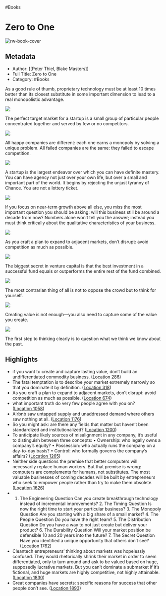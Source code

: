 #Books 


# Zero to One
![rw-book-cover](https://images-na.ssl-images-amazon.com/images/I/41PZRSHF-NL._SL200_.jpg)

## Metadata
- Author: [[Peter Thiel, Blake Masters]]
- Full Title: Zero to One
- Category: #Books


As a good rule of thumb, proprietary technology must be at least 10 times better than its closest substitute in some important dimension to lead to a real monopolistic advantage.

![](https://readwise-assets.s3.amazonaws.com/static/images/new_icons/chevron-down-alt-thin.a0ebfe57a28f.svg)

The perfect target market for a startup is a small group of particular people concentrated together and served by few or no competitors.

![](https://readwise-assets.s3.amazonaws.com/static/images/new_icons/chevron-down-alt-thin.a0ebfe57a28f.svg)

All happy companies are different: each one earns a monopoly by solving a unique problem. All failed companies are the same: they failed to escape competition.

![](https://readwise-assets.s3.amazonaws.com/static/images/new_icons/chevron-down-alt-thin.a0ebfe57a28f.svg)

A startup is the largest endeavor over which you can have definite mastery. You can have agency not just over your own life, but over a small and important part of the world. It begins by rejecting the unjust tyranny of Chance. You are not a lottery ticket.

![](https://readwise-assets.s3.amazonaws.com/static/images/new_icons/chevron-down-alt-thin.a0ebfe57a28f.svg)

If you focus on near-term growth above all else, you miss the most important question you should be asking: will this business still be around a decade from now? Numbers alone won’t tell you the answer; instead you must think critically about the qualitative characteristics of your business.

![](https://readwise-assets.s3.amazonaws.com/static/images/new_icons/chevron-down-alt-thin.a0ebfe57a28f.svg)

As you craft a plan to expand to adjacent markets, don’t disrupt: avoid competition as much as possible.

![](https://readwise-assets.s3.amazonaws.com/static/images/new_icons/chevron-down-alt-thin.a0ebfe57a28f.svg)

The biggest secret in venture capital is that the best investment in a successful fund equals or outperforms the entire rest of the fund combined.

![](https://readwise-assets.s3.amazonaws.com/static/images/new_icons/chevron-down-alt-thin.a0ebfe57a28f.svg)

The most contrarian thing of all is not to oppose the crowd but to think for yourself.

![](https://readwise-assets.s3.amazonaws.com/static/images/new_icons/chevron-down-alt-thin.a0ebfe57a28f.svg)

Creating value is not enough—you also need to capture some of the value you create.

![](https://readwise-assets.s3.amazonaws.com/static/images/new_icons/chevron-down-alt-thin.a0ebfe57a28f.svg)

The first step to thinking clearly is to question what we think we know about the past.





## Highlights
- if you want to create and capture lasting value, don’t build an undifferentiated commodity business. ([Location 286](https://readwise.io/to_kindle?action=open&asin=B00J6YBOFQ&location=286))
- The fatal temptation is to describe your market extremely narrowly so that you dominate it by definition. ([Location 318](https://readwise.io/to_kindle?action=open&asin=B00J6YBOFQ&location=318))
- As you craft a plan to expand to adjacent markets, don’t disrupt: avoid competition as much as possible. ([Location 674](https://readwise.io/to_kindle?action=open&asin=B00J6YBOFQ&location=674))
- what important truth do very few people agree with you on? ([Location 1058](https://readwise.io/to_kindle?action=open&asin=B00J6YBOFQ&location=1058))
- Airbnb saw untapped supply and unaddressed demand where others saw nothing at all. ([Location 1176](https://readwise.io/to_kindle?action=open&asin=B00J6YBOFQ&location=1176))
- So you might ask: are there any fields that matter but haven’t been standardized and institutionalized? ([Location 1200](https://readwise.io/to_kindle?action=open&asin=B00J6YBOFQ&location=1200))
- To anticipate likely sources of misalignment in any company, it’s useful to distinguish between three concepts: • Ownership: who legally owns a company’s equity? • Possession: who actually runs the company on a day-to-day basis? • Control: who formally governs the company’s affairs? ([Location 1265](https://readwise.io/to_kindle?action=open&asin=B00J6YBOFQ&location=1265))
- Neither side questions the premise that better computers will necessarily replace human workers. But that premise is wrong: computers are complements for humans, not substitutes. The most valuable businesses of coming decades will be built by entrepreneurs who seek to empower people rather than try to make them obsolete. ([Location 1626](https://readwise.io/to_kindle?action=open&asin=B00J6YBOFQ&location=1626))
- 1. The Engineering Question Can you create breakthrough technology instead of incremental improvements? 2. The Timing Question Is now the right time to start your particular business? 3. The Monopoly Question Are you starting with a big share of a small market? 4. The People Question Do you have the right team? 5. The Distribution Question Do you have a way to not just create but deliver your product? 6. The Durability Question Will your market position be defensible 10 and 20 years into the future? 7. The Secret Question Have you identified a unique opportunity that others don’t see? ([Location 1762](https://readwise.io/to_kindle?action=open&asin=B00J6YBOFQ&location=1762))
- Cleantech entrepreneurs’ thinking about markets was hopelessly confused. They would rhetorically shrink their market in order to seem differentiated, only to turn around and ask to be valued based on huge, supposedly lucrative markets. But you can’t dominate a submarket if it’s fictional, and huge markets are highly competitive, not highly attainable. ([Location 1830](https://readwise.io/to_kindle?action=open&asin=B00J6YBOFQ&location=1830))
- Great companies have secrets: specific reasons for success that other people don’t see. ([Location 1893](https://readwise.io/to_kindle?action=open&asin=B00J6YBOFQ&location=1893))

